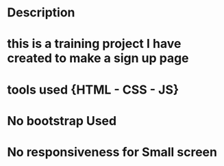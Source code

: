 # Description

# this is a training project I have created to make a sign up page
# tools used {HTML - CSS - JS}
# No bootstrap Used 
# No responsiveness for Small screen
